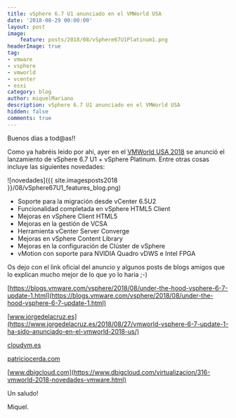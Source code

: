 ```yaml
---
title: vSphere 6.7 U1 anunciado en el VMWorld USA
date: '2018-08-29 00:00:00'
layout: post
image: 
	feature: posts/2018/08/vSphere67U1Platinum1.png
headerImage: true
tag:
- vmware
- vsphere
- vmworld
- vcenter
- esxi
category: blog
author: miquelMariano
description: vSphere 6.7 U1 anunciado en el VMWorld USA
hidden: false
comments: true
---
```


Buenos dias a tod@as!!

Como ya habréis leido por ahi, ayer en el [VMWorld USA 2018](https://www.vmworld.com/en/index.html) se anunció el lanzamiento de vSphere 6.7 U1 + vSphere Platinum. Entre otras cosas incluye las siguientes novedades:

![novedades]({{ site.imagesposts2018 }}/08/vSphere67U1_features_blog.png)

* Soporte para la migración desde vCenter 6.5U2
* Funcionalidad completada en vSphere HTML5 Client
* Mejoras en vSphere Client HTML5
* Mejoras en la gestión de VCSA
* Herramienta vCenter Server Converge
* Mejoras en vSphere Content Library
* Mejoras en la configuración de Clúster de vSphere
* vMotion con soporte para NVIDIA Quadro vDWS e Intel FPGA

Os dejo con el link oficial del anuncio y algunos posts de blogs amigos que lo explican mucho mejor de lo que yo lo haria ;-)

[https://blogs.vmware.com/vsphere/2018/08/under-the-hood-vsphere-6-7-update-1.html](https://blogs.vmware.com/vsphere/2018/08/under-the-hood-vsphere-6-7-update-1.html)

[www.jorgedelacruz.es](https://www.jorgedelacruz.es/2018/08/27/vmworld-vsphere-6-7-update-1-ha-sido-anunciado-en-el-vmworld-2018-us/)

[cloudvm.es](http://cloudvm.es/novedades-de-vsphere-6-7-update-1)

[patriciocerda.com](https://patriciocerda.com/vmworld-2018-lanzamiento-vsphere-6-7-update-1/)

[www.dbigcloud.com](https://www.dbigcloud.com/virtualizacion/316-vmworld-2018-novedades-vmware.html)


Un saludo!

Miquel.



